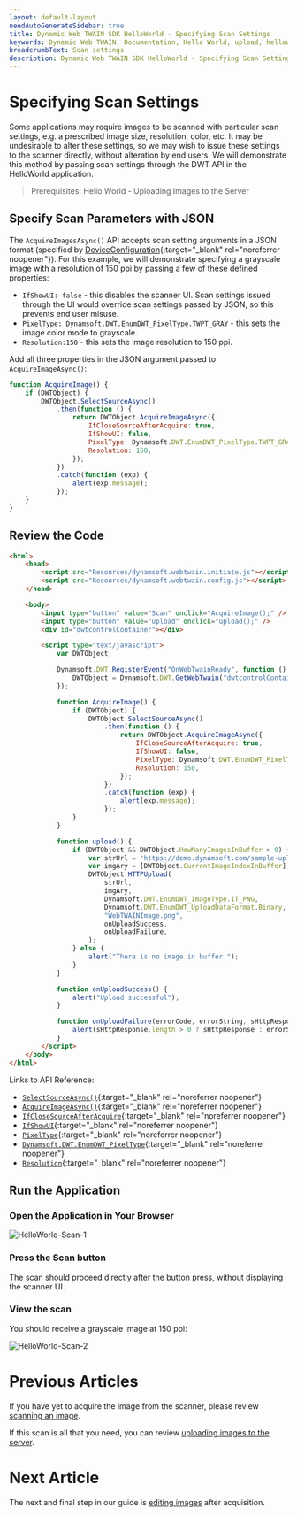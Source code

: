 ```yaml
---
layout: default-layout
needAutoGenerateSidebar: true
title: Dynamic Web TWAIN SDK HelloWorld - Specifying Scan Settings
keywords: Dynamic Web TWAIN, Documentation, Hello World, upload, helloworld
breadcrumbText: Scan settings
description: Dynamic Web TWAIN SDK HelloWorld - Specifying Scan Settings
---
```


# Specifying Scan Settings

Some applications may require images to be scanned with particular scan settings, e.g. a prescribed image size, resolution, color, etc. It may be undesirable to alter these settings, so we may wish to issue these settings to the scanner directly, without alteration by end users. We will demonstrate this method by passing scan settings through the DWT API in the HelloWorld application.

> Prerequisites: Hello World - Uploading Images to the Server

## Specify Scan Parameters with JSON

The `AcquireImagesAsync()` API accepts scan setting arguments in a JSON format (specified by [DeviceConfiguration](/_articles/info/api/interfaces.md#DeviceConfiguration){:target="\_blank" rel="noreferrer noopener"}). For this example, we will demonstrate specifying a grayscale image with a resolution of 150 ppi by passing a few of these defined properties:

- `IfShowUI: false` - this disables the scanner UI. Scan settings issued through the UI would override scan settings passed by JSON, so this prevents end user misuse.
- `PixelType: Dynamsoft.DWT.EnumDWT_PixelType.TWPT_GRAY` - this sets the image color mode to grayscale.
- `Resolution:150` - this sets the image resolution to 150 ppi.

Add all three properties in the JSON argument passed to `AcquireImageAsync()`:

```javascript
function AcquireImage() {
    if (DWTObject) {
        DWTObject.SelectSourceAsync()
            .then(function () {
                return DWTObject.AcquireImageAsync({
                    IfCloseSourceAfterAcquire: true,
                    IfShowUI: false,
                    PixelType: Dynamsoft.DWT.EnumDWT_PixelType.TWPT_GRAY,
                    Resolution: 150,
                });
            })
            .catch(function (exp) {
                alert(exp.message);
            });
    }
}
```

## Review the Code

```html
<html>
    <head>
        <script src="Resources/dynamsoft.webtwain.initiate.js"></script>
        <script src="Resources/dynamsoft.webtwain.config.js"></script>
    </head>

    <body>
        <input type="button" value="Scan" onclick="AcquireImage();" />
        <input type="button" value="upload" onclick="upload();" />
        <div id="dwtcontrolContainer"></div>

        <script type="text/javascript">
            var DWTObject;

            Dynamsoft.DWT.RegisterEvent("OnWebTwainReady", function () {
                DWTObject = Dynamsoft.DWT.GetWebTwain("dwtcontrolContainer");
            });

            function AcquireImage() {
                if (DWTObject) {
                    DWTObject.SelectSourceAsync()
                        .then(function () {
                            return DWTObject.AcquireImageAsync({
                                IfCloseSourceAfterAcquire: true,
                                IfShowUI: false,
                                PixelType: Dynamsoft.DWT.EnumDWT_PixelType.TWPT_GRAY,
                                Resolution: 150,
                            });
                        })
                        .catch(function (exp) {
                            alert(exp.message);
                        });
                }
            }

            function upload() {
                if (DWTObject && DWTObject.HowManyImagesInBuffer > 0) {
                    var strUrl = "https://demo.dynamsoft.com/sample-uploads/";
                    var imgAry = [DWTObject.CurrentImageIndexInBuffer];
                    DWTObject.HTTPUpload(
                        strUrl,
                        imgAry,
                        Dynamsoft.DWT.EnumDWT_ImageType.IT_PNG,
                        Dynamsoft.DWT.EnumDWT_UploadDataFormat.Binary,
                        "WebTWAINImage.png",
                        onUploadSuccess,
                        onUploadFailure,
                    );
                } else {
                    alert("There is no image in buffer.");
                }
            }

            function onUploadSuccess() {
                alert("Upload successful");
            }

            function onUploadFailure(errorCode, errorString, sHttpResponse) {
                alert(sHttpResponse.length > 0 ? sHttpResponse : errorString);
            }
        </script>
    </body>
</html>
```

Links to API Reference:

- [`SelectSourceAsync()`](/_articles/info/api/WebTwain_Acquire.md#selectsourceasync){:target="\_blank" rel="noreferrer noopener"}
- [`AcquireImageAsync()`](/_articles/info/api/WebTwain_Acquire.md#acquireimageasync){:target="\_blank" rel="noreferrer noopener"}
- [`IfCloseSourceAfterAcquire`](/_articles/info/api/Device.md#deviceobjectacquireimage){:target="\_blank" rel="noreferrer noopener"}
- [`IfShowUI`](/_articles/info/api/WebTwain_Acquire.md#ifshowui){:target="\_blank" rel="noreferrer noopener"}
- [`PixelType`](/_articles/info/api/WebTwain_Acquire.md#pixeltype){:target="\_blank" rel="noreferrer noopener"}
- [`Dynamsoft.DWT.EnumDWT_PixelType`](/_articles/info/api/Dynamsoft_Enum.md#dynamsoftdwtenumdwt_pixeltype){:target="\_blank" rel="noreferrer noopener"}
- [`Resolution`](/_articles/info/api/WebTwain_Acquire.md#resolution){:target="\_blank" rel="noreferrer noopener"}

## Run the Application

### Open the Application in Your Browser

![HelloWorld-Scan-1](/assets/imgs\HelloWorldScanSetting1.png)

### Press the Scan button

The scan should proceed directly after the button press, without displaying the scanner UI.

### View the scan

You should receive a grayscale image at 150 ppi:

![HelloWorld-Scan-2](/assets/imgs\HelloWorldScanSetting2.png)

# Previous Articles

<!-- If you need a refresher on setting up the base project, please review [initializing the environment]({{site.getstarted}}initialize.html). -->

If you have yet to acquire the image from the scanner, please review [scanning an image](/_articles/hello-world/scanning.md).

If this scan is all that you need, you can review [uploading images to the server](/_articles/hello-world/uploading.md).

# Next Article

The next and final step in our guide is [editing images](/_articles/hello-world/editing.md) after acquisition.
